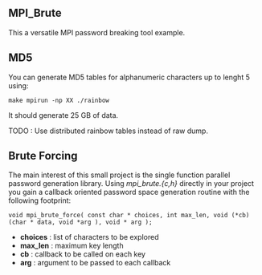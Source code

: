 MPI_Brute
---------

This a versatile MPI password breaking tool example.

MD5
---

You can generate MD5 tables for alphanumeric characters up to lenght 5 using:

``
make
mpirun -np XX ./rainbow
``

It should generate 25 GB of data.

TODO : Use distributed rainbow tables instead of raw dump.

Brute Forcing
-------------

The main interest of this small project is the single function parallel password
generation library. Using *mpi_brute.{c,h}* directly in your project you gain a
callback oriented password space generation routine with the following
footprint:

``
void mpi_brute_force( const char * choices,
                      int max_len,
                      void (*cb)(char * data, void *arg ),
                      void * arg );
``

- **choices** : list of characters to be explored
- **max_len** : maximum key length
- **cb** : callback to be called on each key
- **arg** : argument to be passed to each callback
